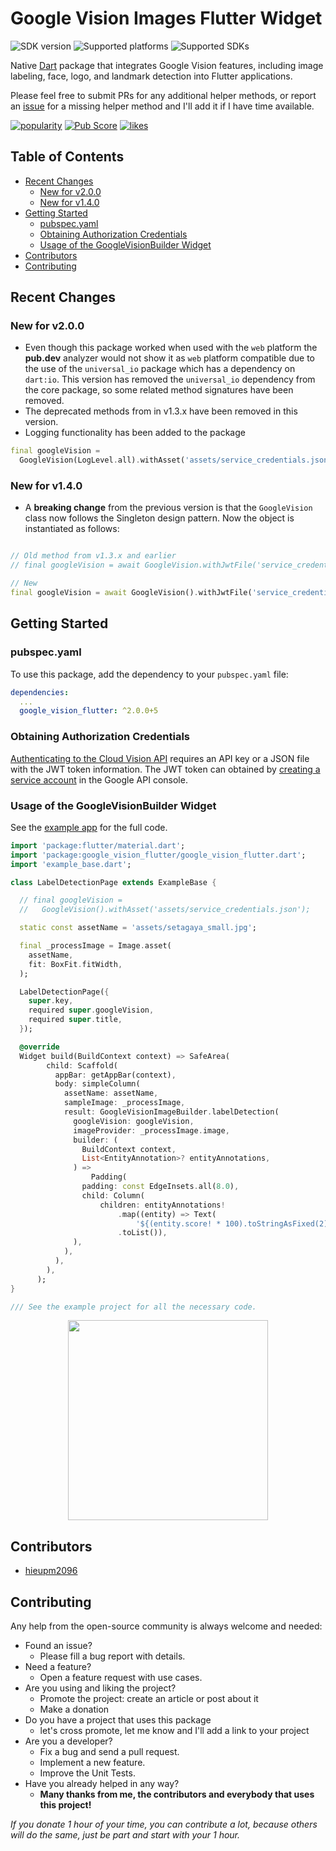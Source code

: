 # Google Vision Images Flutter Widget

![SDK version](https://badgen.net/pub/sdk-version/google_vision_flutter?style=for-the-badge)
![Supported platforms](https://badgen.net/pub/flutter-platform/google_vision_flutter?style=for-the-badge)
![Supported SDKs](https://badgen.net/pub/dart-platform/google_vision_flutter?style=for-the-badge)

Native [Dart](https://dart.dev/) package that integrates Google Vision features, including image labeling, face, logo, and landmark detection into Flutter applications.

Please feel free to submit PRs for any additional helper methods, or report an [issue](https://github.com/faithoflifedev/google_vision/issues) for a missing helper method and I'll add it if I have time available.

[![popularity](https://img.shields.io/pub/popularity/google_vision_flutter?style=for-the-badge&logo=dart)](https://pub.dev/packages/google_vision_flutter/score)
[![Pub Score](https://img.shields.io/pub/points/google_vision_flutter?logo=dart&logoColor=00b9fc&style=for-the-badge)](https://pub.dev/packages/google_vision_flutter/score)
[![likes](https://img.shields.io/pub/likes/google_vision_flutter?style=for-the-badge&logo=dart)](https://pub.dev/packages/google_vision_flutter/score)


## Table of Contents
- [Recent Changes](#recent-changes)
  - [New for v2.0.0](#new-for-v200)
  - [New for v1.4.0](#new-for-v140)
- [Getting Started](#getting-started)
  - [pubspec.yaml](#pubspecyaml)
  - [Obtaining Authorization Credentials](#obtaining-authorization-credentials)
  - [Usage of the GoogleVisionBuilder Widget](#usage-of-the-googlevisionbuilder-widget)
- [Contributors](#contributors)
- [Contributing](#contributing)


## Recent Changes

### New for v2.0.0
  - Even though this package worked when used with the `web` platform the **pub.dev** analyzer would not show it as `web` platform compatible due to the use of the `universal_io` package which has a dependency on `dart:io`.  This version has removed the `universal_io` dependency from the core package, so some related method signatures have been removed.
  - The deprecated methods from in v1.3.x have been removed in this version.
  - Logging functionality has been added to the package
  ```dart
final googleVision =
    GoogleVision(LogLevel.all).withAsset('assets/service_credentials.json');
  ```

### New for v1.4.0
  - A **breaking change** from the previous version is that the `GoogleVision` class now follows the Singleton design pattern.  Now the object is instantiated as follows:
```dart

// Old method from v1.3.x and earlier
// final googleVision = await GoogleVision.withJwtFile('service_credentials.json');

// New
final googleVision = await GoogleVision().withJwtFile('service_credentials.json');
```

## Getting Started

### pubspec.yaml

To use this package, add the dependency to your `pubspec.yaml` file:

```yaml
dependencies:
  ...
  google_vision_flutter: ^2.0.0+5
```


### Obtaining Authorization Credentials

[Authenticating to the Cloud Vision API](https://cloud.google.com/vision/product-search/docs/auth) requires an API key or a JSON file with the JWT token information.  The JWT token can obtained by [creating a service account](https://cloud.google.com/iam/docs/creating-managing-service-accounts#creating_a_service_account) in the Google API console.

### Usage of the GoogleVisionBuilder Widget

See the [example app](https://github.com/faithoflifedev/google_vision_workspace/tree/main/packages/google_vision_flutter/example) for the full code.

```dart
import 'package:flutter/material.dart';
import 'package:google_vision_flutter/google_vision_flutter.dart';
import 'example_base.dart';

class LabelDetectionPage extends ExampleBase {

  // final googleVision =
  //   GoogleVision().withAsset('assets/service_credentials.json');

  static const assetName = 'assets/setagaya_small.jpg';

  final _processImage = Image.asset(
    assetName,
    fit: BoxFit.fitWidth,
  );

  LabelDetectionPage({
    super.key,
    required super.googleVision,
    required super.title,
  });

  @override
  Widget build(BuildContext context) => SafeArea(
        child: Scaffold(
          appBar: getAppBar(context),
          body: simpleColumn(
            assetName: assetName,
            sampleImage: _processImage,
            result: GoogleVisionImageBuilder.labelDetection(
              googleVision: googleVision,
              imageProvider: _processImage.image,
              builder: (
                BuildContext context,
                List<EntityAnnotation>? entityAnnotations,
              ) =>
                  Padding(
                padding: const EdgeInsets.all(8.0),
                child: Column(
                    children: entityAnnotations!
                        .map((entity) => Text(
                            '${(entity.score! * 100).toStringAsFixed(2)}% - ${entity.description}'))
                        .toList()),
              ),
            ),
          ),
        ),
      );
}

/// See the example project for all the necessary code.

```

<center><img src="https://github.com/faithoflifedev/google_vision_workspace/blob/main/packages/google_vision_flutter/screenshot/face_detection.png?raw=true&amp;v1" width="320"></center>

## Contributors

- [hieupm2096](https://github.com/hieupm2096)

## Contributing

Any help from the open-source community is always welcome and needed:
- Found an issue?
    - Please fill a bug report with details.
- Need a feature?
    - Open a feature request with use cases.
- Are you using and liking the project?
    - Promote the project: create an article or post about it
    - Make a donation
- Do you have a project that uses this package
    - let's cross promote, let me know and I'll add a link to your project
- Are you a developer?
    - Fix a bug and send a pull request.
    - Implement a new feature.
    - Improve the Unit Tests.
- Have you already helped in any way?
    - **Many thanks from me, the contributors and everybody that uses this project!**

*If you donate 1 hour of your time, you can contribute a lot, because others will do the same, just be part and start with your 1 hour.*